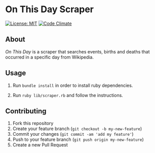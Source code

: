 # On This Day Scraper

[![License: MIT](https://img.shields.io/badge/License-MIT-blue.svg)](https://opensource.org/licenses/MIT)
[![Code Climate](https://codeclimate.com/github/sasalatart/on-this-day-scraper/badges/gpa.svg)](https://codeclimate.com/github/sasalatart/on-this-day-scraper)

## About

*On This Day* is a scraper that searches events, births and deaths that occurred in a specific day from Wikipedia.

## Usage

1. Run `bundle install` in order to install ruby dependencies.

2. Run `ruby lib/scraper.rb` and follow the instructions.

## Contributing

1. Fork this repository
2. Create your feature branch (`git checkout -b my-new-feature`)
3. Commit your changes (`git commit -am 'add my feature'`)
4. Push to your feature branch (`git push origin my-new-feature`)
5. Create a new Pull Request
